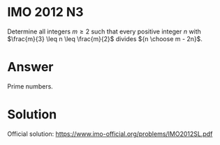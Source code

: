 # IMO 2012 N3

Determine all integers $m \geq 2$ such that every positive integer $n$ with $\frac{m}{3} \leq n \leq \frac{m}{2}$ divides ${n \choose m - 2n}$.



# Answer

Prime numbers.



# Solution

Official solution: <https://www.imo-official.org/problems/IMO2012SL.pdf>
